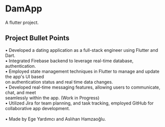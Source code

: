 # DamApp

A flutter project.

## Project Bullet Points

• Developed a dating application as a full-stack engineer using Flutter and Dart. </br>
• Integrated Firebase backend to leverage real-time database, authentication. </br>
• Employed state management techniques in Flutter to manage and update the app's UI based </br>
on authentication status and real time data changes. </br>
• Developed real-time messaging features, allowing users to communicate, chat, and meet </br>
seamlessly within the app. (Work in Progress) </br>
• Utilized Jira for team planning, and task tracking, employed GitHub for collaborative app 
development.
</br>
</br>
• Made by Ege Yardımcı and Aslıhan Hamzaoğlu.
